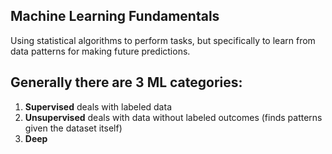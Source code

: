 ## Machine Learning Fundamentals
Using statistical algorithms to perform tasks, but specifically to learn from data patterns for making future predictions.

Generally there are **3** ML categories:
---------------------------------
1. **Supervised** deals with labeled data
2. **Unsupervised** deals with data without labeled outcomes (finds patterns given the dataset itself)
3. **Deep** 
